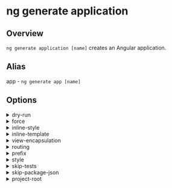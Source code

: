 <!-- Links in /docs/documentation should NOT have \`.md\` at the end, because they end up in our wiki at release. -->

# ng generate application

## Overview
`ng generate application [name]` creates an Angular application.

## Alias
app - `ng generate app [name]`

## Options
<details>
  <summary>dry-run</summary>
  <p>
    <code>--dry-run</code> (alias: <code>-d</code>)
  </p>
  <p>
    Run through without making any changes.
  </p>
</details>
<details>
  <summary>force</summary>
  <p>
    <code>--force</code> (alias: <code>-f</code>)
  </p>
  <p>
    Forces overwriting of files.
  </p>
</details>
<details>
  <summary>inline-style</summary>
  <p>
    <code>--inline-style</code> (alias: <code>-s</code>)
  </p>
  <p>
    Specifies if the style will be in the ts file.
  </p>
</details>
<details>
  <summary>inline-template</summary>
  <p>
    <code>--inline-template</code> (alias: <code>-t</code>)
  </p>
  <p>
    Specifies if the template will be in the ts file.
  </p>
</details>
<details>
  <summary>view-encapsulation</summary>
  <p>
    <code>--view-encapsulation</code>
  </p>
  <p>
    Specifies the view encapsulation strategy.
  </p>
</details>
<details>
  <summary>routing</summary>
  <p>
    <code>--routing</code>
  </p>
  <p>
    Generates a routing module.
  </p>
</details>
<details>
  <summary>prefix</summary>
  <p>
    <code>--prefix</code> (alias: <code>-p</code>)
  </p>
  <p>
    The prefix to apply to generated selectors.
  </p>
</details>
<details>
  <summary>style</summary>
  <p>
    <code>--style</code>
  </p>
  <p>
    The file extension to be used for style files.
  </p>
</details>
<details>
  <summary>skip-tests</summary>
  <p>
    <code>--skip-tests</code> (alias: <code>-S</code>)
  </p>
  <p>
    Skip creating spec files.
  </p>
</details>
<details>
  <summary>skip-package-json</summary>
  <p>
    <code>--skip-package-json</code>
  </p>
  <p>
    Do not add dependencies to package.json.
  </p>
</details>
<details>
  <summary>project-root</summary>
  <p>
    <code>--project-root</code>
  </p>
  <p>
    Specify root folder for new application and e2e tests
  </p>
</details>